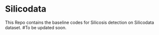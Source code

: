 # Silicodata
This Repo contains the baseline codes for Silicosis detection on Silicodata dataset.
#To be updated soon.

